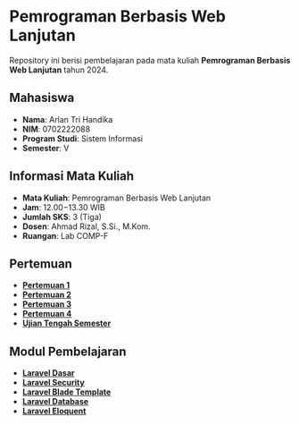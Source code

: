 # Pemrograman Berbasis Web Lanjutan

Repository ini berisi pembelajaran pada mata kuliah **Pemrograman Berbasis Web Lanjutan** tahun 2024.

## Mahasiswa
- **Nama**: Arlan Tri Handika
- **NIM**: 0702222088
- **Program Studi**: Sistem Informasi
- **Semester**: V

## Informasi Mata Kuliah
- **Mata Kuliah**: Pemrograman Berbasis Web Lanjutan
- **Jam**: 12.00−13.30 WIB
- **Jumlah SKS**: 3 (Tiga)
- **Dosen**: Ahmad Rizal, S.Si., M.Kom.
- **Ruangan**: Lab COMP-F

## Pertemuan
- [**Pertemuan 1**](./pertemuan-1/)
- [**Pertemuan 2**](./pertemuan-1/)
- [**Pertemuan 3**](./pertemuan-1/)
- [**Pertemuan 4**](./pertemuan-1/)
- [**Ujian Tengah Semester**](./midkel01/)

## Modul Pembelajaran
- [**Laravel Dasar**](./modul/Laravel%20Dasar.pptx)
- [**Laravel Security**](./modul/Laravel%20Security.pdf)
- [**Laravel Blade Template**](./modul/Laravel%20Blade%20Template.pptx)
- [**Laravel Database**](./modul/Laravel%20Database.pptx)
- [**Laravel Eloquent**](./modul/Laravel%20Eloquent.pptx)
